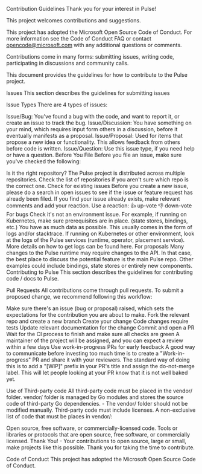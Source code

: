Contribution Guidelines
Thank you for your interest in Pulse!

This project welcomes contributions and suggestions. 

This project has adopted the Microsoft Open Source Code of Conduct. For more information see the Code of Conduct FAQ or contact opencode@microsoft.com with any additional questions or comments.

Contributions come in many forms: submitting issues, writing code, participating in discussions and community calls.

This document provides the guidelines for how to contribute to the Pulse project.

Issues
This section describes the guidelines for submitting issues

Issue Types
There are 4 types of issues:

Issue/Bug: You've found a bug with the code, and want to report it, or create an issue to track the bug.
Issue/Discussion: You have something on your mind, which requires input form others in a discussion, before it eventually manifests as a proposal.
Issue/Proposal: Used for items that propose a new idea or functionality. This allows feedback from others before code is written.
Issue/Question: Use this issue type, if you need help or have a question.
Before You File
Before you file an issue, make sure you've checked the following:

Is it the right repository?
The Pulse project is distributed across multiple repositories. Check the list of repositories if you aren't sure which repo is the correct one.
Check for existing issues
Before you create a new issue, please do a search in open issues to see if the issue or feature request has already been filed.
If you find your issue already exists, make relevant comments and add your reaction. Use a reaction:
👍 up-vote
👎 down-vote
For bugs
Check it's not an environment issue. For example, if running on Kubernetes, make sure prerequisites are in place. (state stores, bindings, etc.)
You have as much data as possible. This usually comes in the form of logs and/or stacktrace. If running on Kubernetes or other environment, look at the logs of the Pulse services (runtime, operator, placement service). More details on how to get logs can be found here.
For proposals
Many changes to the Pulse runtime may require changes to the API. In that case, the best place to discuss the potential feature is the main Pulse repo.
Other examples could include bindings, state stores or entirely new components.
Contributing to Pulse
This section describes the guidelines for contributing code / docs to Pulse.

Pull Requests
All contributions come through pull requests. To submit a proposed change, we recommend following this workflow:

Make sure there's an issue (bug or proposal) raised, which sets the expectations for the contribution you are about to make.
Fork the relevant repo and create a new branch
Create your change
Code changes require tests
Update relevant documentation for the change
Commit and open a PR
Wait for the CI process to finish and make sure all checks are green
A maintainer of the project will be assigned, and you can expect a review within a few days
Use work-in-progress PRs for early feedback
A good way to communicate before investing too much time is to create a "Work-in-progress" PR and share it with your reviewers. The standard way of doing this is to add a "[WIP]" prefix in your PR's title and assign the do-not-merge label. This will let people looking at your PR know that it is not well baked yet.

Use of Third-party code
All third-party code must be placed in the vendor/ folder.
vendor/ folder is managed by Go modules and stores the source code of third-party Go dependencies. - The vendor/ folder should not be modified manually.
Third-party code must include licenses.
A non-exclusive list of code that must be places in vendor/:

Open source, free software, or commercially-licensed code.
Tools or libraries or protocols that are open source, free software, or commercially licensed.
Thank You! - Your contributions to open source, large or small, make projects like this possible. Thank you for taking the time to contribute.

Code of Conduct
This project has adopted the Microsoft Open Source Code of Conduct.
